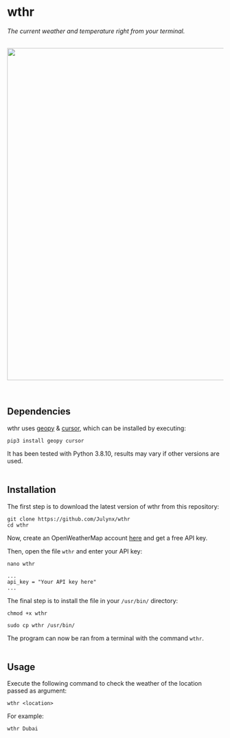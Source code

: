 # wthr
*The current weather and temperature right from your terminal.*
<br><br>

<p align="center">  
  <img width="772" src="https://i.imgur.com/sICDUAw.png">
</p>
<br>

## Dependencies
wthr uses [geopy](https://pypi.org/project/geopy/) & [cursor](https://pypi.org/project/cursor/), which can be installed by executing:
```
pip3 install geopy cursor
```
It has been tested with Python 3.8.10, results may vary if other versions are used.
<br><br>

## Installation
The first step is to download the latest version of wthr from this repository:
```
git clone https://github.com/Julynx/wthr
cd wthr
```
Now, create an OpenWeatherMap account [here](https://home.openweathermap.org/users/sign_up) and get a free API key.

Then, open the file `wthr` and enter your API key:

```
nano wthr
```
```
...
api_key = "Your API key here"
...
```
The final step is to install the file in your `/usr/bin/` directory:
```
chmod +x wthr
```
```
sudo cp wthr /usr/bin/
```
The program can now be ran from a terminal with the command `wthr`.
<br><br>

## Usage
Execute the following command to check the weather of the location passed as argument: 
```
wthr <location>
```
For example:
```
wthr Dubai
```
